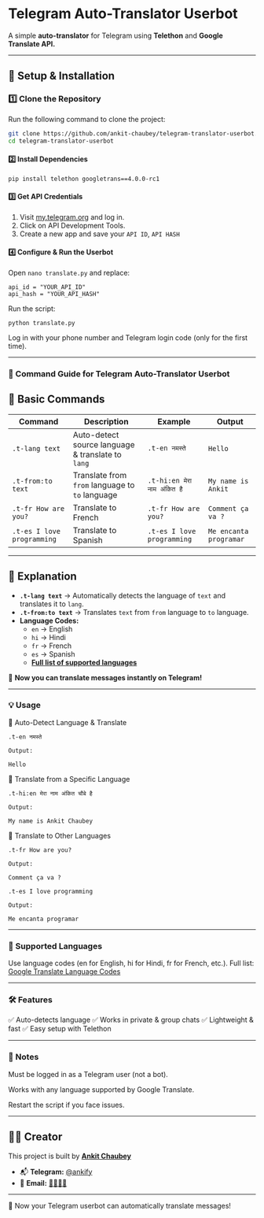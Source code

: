 # **Telegram Auto-Translator Userbot**  

A simple **auto-translator** for Telegram using **Telethon** and **Google Translate API.**  

---

## **🚀 Setup & Installation**  

### **1️⃣ Clone the Repository**  
Run the following command to clone the project:  
```bash
git clone https://github.com/ankit-chaubey/telegram-translator-userbot.git
cd telegram-translator-userbot
```

#### 2️⃣ Install Dependencies

```
pip install telethon googletrans==4.0.0-rc1
```

#### 3️⃣ Get API Credentials

1. Visit [my.telegram.org](https://my.telegram.org) and log in.
2. Click on API Development Tools.
3. Create a new app and save your `API ID`, `API HASH`


#### 4️⃣ Configure & Run the Userbot

Open `nano translate.py` and replace:

```
api_id = "YOUR_API_ID"
api_hash = "YOUR_API_HASH"
```

Run the script:
```
python translate.py
```

Log in with your phone number and Telegram login code (only for the first time).



---

### **📌 Command Guide for Telegram Auto-Translator Userbot**  

## **🔹 Basic Commands**  

| Command | Description | Example | Output |
|---------|------------|---------|--------|
| `.t-lang text` | Auto-detect source language & translate to `lang` | `.t-en नमस्ते` | `Hello` |
| `.t-from:to text` | Translate from `from` language to `to` language | `.t-hi:en मेरा नाम अंकित है` | `My name is Ankit` |
| `.t-fr How are you?` | Translate to French | `.t-fr How are you?` | `Comment ça va ?` |
| `.t-es I love programming` | Translate to Spanish | `.t-es I love programming` | `Me encanta programar` |

---

## **🔹 Explanation**  

- **`.t-lang text`** → Automatically detects the language of `text` and translates it to `lang`.  
- **`.t-from:to text`** → Translates `text` from `from` language to `to` language.  
- **Language Codes:**  
  - `en` → English  
  - `hi` → Hindi  
  - `fr` → French  
  - `es` → Spanish  
  - **[Full list of supported languages](https://cloud.google.com/translate/docs/languages)**  

🚀 **Now you can translate messages instantly on Telegram!**

---

### 💡 Usage

🔹 Auto-Detect Language & Translate

```
.t-en नमस्ते

Output:

Hello

```
🔹 Translate from a Specific Language
```
.t-hi:en मेरा नाम अंकित चौबे है

Output:

My name is Ankit Chaubey
```

🔹 Translate to Other Languages

```
.t-fr How are you?

Output:

Comment ça va ?

.t-es I love programming

Output:

Me encanta programar
```


---

### 🎯 Supported Languages

Use language codes (en for English, hi for Hindi, fr for French, etc.).
Full list: [Google Translate Language Codes](https://cloud.google.com/translate/docs/languages)


---

### 🛠️ Features

✅ Auto-detects language
✅ Works in private & group chats
✅ Lightweight & fast
✅ Easy setup with Telethon


---

### 📌 Notes

Must be logged in as a Telegram user (not a bot).

Works with any language supported by Google Translate.

Restart the script if you face issues.



---

## **👨‍💻 Creator**  
This project is built by **[Ankit Chaubey](https://github.com/ankit-chaubey)**
- 📬 **Telegram:** [@ankify](https://t.me/ankify)
- 📧 **Email:** [📨📨📨📨](mailto:m.ankitchaubey@gmail.com)

---

🚀 Now your Telegram userbot can automatically translate messages!


